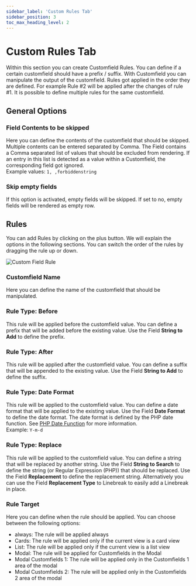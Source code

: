 ```yaml
---
sidebar_label: 'Custom Rules Tab'
sidebar_position: 3
toc_max_heading_level: 2
---
```


# Custom Rules Tab
Within this section you can create Customfield Rules. You can define if a certain customfield should have a prefix / suffix.
With Customfield you can manipulate the output of the customfield. Rules got applied in the order they are defined. 
For example Rule #2 will be applied after the changes of rule #1. It is possible to define multiple rules for the 
same customfield.

## General Options
### Field Contents to be skipped
Here you can define the contents of the customfield that should be skipped. Multiple contents can be entered
separated by Comma. The Field contains a Comma separated list of values that should be excluded from rendering. 
If an entry in this list is detected as a value within a Customfield, the corresponding field got ignored.  
Example values: ``1, ,forbiddenstring``

### Skip empty fields
If this option is activated, empty fields will be skipped. If set to no, empty fields will be rendered as empty row.

## Rules
You can add Rules by clicking on the plus button. We will explain the options in the following sections. 
You can switch the order of the rules by dragging the rule up or down.

<img src="/img/exposer/custom-rules-intro.png" alt="Custom Field Rule" className="bordered" />

### Customfield Name
Here you can define the name of the customfield that should be manipulated.

### Rule Type: Before
This rule will be applied before the customfield value. You can define a prefix that will be added before the existing value.
Use the Field __String to Add__ to define the prefix.

### Rule Type: After
This rule will be applied after the customfield value. You can define a suffix that will be appended to the existing value.
Use the Field __String to Add__ to define the suffix.

### Rule Type: Date Format
This rule will be applied to the customfield value. You can define a date format that will be applied to the existing value.
Use the Field __Date Format__ to define the date format. The date format is defined by the PHP date function.
See [PHP Date Function](https://www.php.net/manual/en/function.date.php) for more information.  
Example: ``Y-m-d``

### Rule Type: Replace
This rule will be applied to the customfield value. You can define a string that will be replaced by another string.
Use the Field __String to Search__ to define the string (or Regular Expression (PHP)) that should be replaced. 
Use the Field __Replacement__ to  define the replacement string. Alternatively you can use the Field 
__Replacement Type__ to Linebreak to easily add a Linebreak in place.

### Rule Target
Here you can define when the rule should be applied. You can choose between the following options:
- always: The rule will be applied always
- Cards: The rule will be applied only if the current view is a card view
- List: The rule will be applied only if the current view is a list view
- Modal: The rule will be applied for Customfields in the Modal
- Modal Customfields 1: The rule will be applied only in the Customfields 1 area of the modal
- Modal Customfields 2: The rule will be applied only in the Customfields 2 area of the modal
